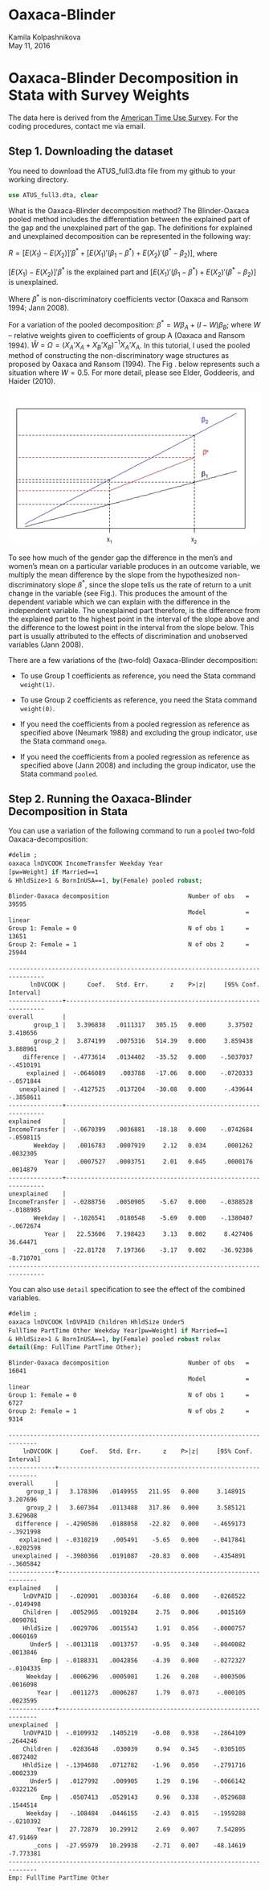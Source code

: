 # Oaxaca-Blinder
Kamila Kolpashnikova  
May 11, 2016  

# Oaxaca-Blinder Decomposition in Stata with Survey Weights




The data here is derived from the [American Time Use Survey](http://www.bls.gov/tus/). For the coding procedures, contact me via email.

## Step 1. Downloading the dataset
You need to download the ATUS_full3.dta file from my github to your working directory.


```stata
use ATUS_full3.dta, clear
```

What is the Oaxaca-Blinder decomposition method? The Blinder-Oaxaca pooled method includes the differentiation between the explained part of the gap and the unexplained part of the gap. The definitions for explained and unexplained decomposition can be represented in the following way:

$R = [E(X_1) - E(X_2)] '\beta^* + [E(X_1) ' (\beta_1 - \beta^*) + E(X_2) ' (\beta^* -\beta_2)]$, where


$[E(X_1) - E(X_2)] '\beta^*$ is the explained part and 
$[E(X_1) ' (\beta_1 - \beta^*) + E(X_2) ' (\beta^* -\beta_2)]$ is unexplained.

Where $\beta^*$ is non-discriminatory coefficients vector (Oaxaca and Ransom 1994; Jann 2008). 

For a variation of the pooled decomposition:
$\beta^* = W\beta_A + (I-W)\beta_B$; where $W$ – relative weights given to coefficients of group A (Oaxaca and Ransom 1994). $\hat{W}=\Omega=(X_A’X_A+X_B’X_B)^{-1}X_A’X_A$. In this tutorial, I used the pooled method of constructing the non-discriminatory wage structures as proposed by Oaxaca and Ransom (1994). The Fig . below represents such a situation where $W=0.5$.
  For more detail, please see Elder, Goddeeris, and Haider (2010).

![](oaxaca_files/graph1.png) 

To see how much of the gender gap the difference in the men’s and women’s mean on a particular variable produces in an outcome variable, we multiply the mean difference by the slope from the hypothesized non-discriminatory slope $ß^*$, since the slope tells us the rate of return to a unit change in the variable (see Fig.). This produces the amount of the dependent variable which we can explain with the difference in the independent variable. The unexplained part therefore, is the difference from the explained part to the highest point in the interval of the slope above and the difference to the lowest point in the interval from the slope below. This part is usually attributed to the effects of discrimination and unobserved variables (Jann 2008).

There are a few variations of the (two-fold) Oaxaca-Blinder decomposition:

*  To use Group 1 coefficients as reference, you need the Stata command `weight(1)`.

* To use Group 2 coefficients as reference, you need the Stata command `weight(0)`.

* If you need the coefficients from a pooled regression as reference as specified above (Neumark 1988) and excluding the group indicator, use the Stata command `omega`.

* If you need the coefficients from a pooled regression as reference as specified above (Jann 2008) and including the group indicator, use the Stata command `pooled`.


## Step 2. Running the Oaxaca-Blinder Decomposition in Stata

You can use a variation of the following command to run a `pooled` two-fold Oaxaca-decomposition:


```stata
#delim ;
oaxaca lnDVCOOK IncomeTransfer Weekday Year
[pw=Weight] if Married==1 
& HhldSize>1 & BornInUSA==1, by(Female) pooled robust;
```

```
Blinder-Oaxaca decomposition                      Number of obs   =      39595
                                                  Model           =     linear
Group 1: Female = 0                               N of obs 1      =      13651
Group 2: Female = 1                               N of obs 2      =      25944

--------------------------------------------------------------------------------
      lnDVCOOK |      Coef.   Std. Err.      z    P>|z|     [95% Conf. Interval]
---------------+----------------------------------------------------------------
overall        |
       group_1 |   3.396838   .0111317   305.15   0.000      3.37502    3.418656
       group_2 |   3.874199   .0075316   514.39   0.000     3.859438    3.888961
    difference |  -.4773614   .0134402   -35.52   0.000    -.5037037   -.4510191
     explained |  -.0646089    .003788   -17.06   0.000    -.0720333   -.0571844
   unexplained |  -.4127525   .0137204   -30.08   0.000     -.439644   -.3858611
---------------+----------------------------------------------------------------
explained      |
IncomeTransfer |  -.0670399   .0036881   -18.18   0.000    -.0742684   -.0598115
       Weekday |   .0016783   .0007919     2.12   0.034     .0001262    .0032305
          Year |   .0007527   .0003751     2.01   0.045     .0000176    .0014879
---------------+----------------------------------------------------------------
unexplained    |
IncomeTransfer |  -.0288756   .0050905    -5.67   0.000    -.0388528   -.0188985
       Weekday |  -.1026541   .0180548    -5.69   0.000    -.1380407   -.0672674
          Year |   22.53606   7.198423     3.13   0.002     8.427406    36.64471
         _cons |  -22.81728   7.197366    -3.17   0.002    -36.92386   -8.710701
--------------------------------------------------------------------------------
```

You can also use `detail` specification to see the effect of the combined variables.


```stata
#delim ;
oaxaca lnDVCOOK lnDVPAID Children HhldSize Under5
FullTime PartTime Other Weekday Year[pw=Weight] if Married==1 
& HhldSize>1 & BornInUSA==1, by(Female) pooled robust relax
detail(Emp: FullTime PartTime Other);
```

```
Blinder-Oaxaca decomposition                      Number of obs   =      16041
                                                  Model           =     linear
Group 1: Female = 0                               N of obs 1      =       6727
Group 2: Female = 1                               N of obs 2      =       9314

------------------------------------------------------------------------------
    lnDVCOOK |      Coef.   Std. Err.      z    P>|z|     [95% Conf. Interval]
-------------+----------------------------------------------------------------
overall      |
     group_1 |   3.178306   .0149955   211.95   0.000     3.148915    3.207696
     group_2 |   3.607364   .0113488   317.86   0.000     3.585121    3.629608
  difference |  -.4290586   .0188058   -22.82   0.000    -.4659173   -.3921998
   explained |  -.0310219    .005491    -5.65   0.000    -.0417841   -.0202598
 unexplained |  -.3980366   .0191087   -20.83   0.000    -.4354891   -.3605842
-------------+----------------------------------------------------------------
explained    |
    lnDVPAID |   -.020901   .0030364    -6.88   0.000    -.0268522   -.0149498
    Children |   .0052965   .0019284     2.75   0.006     .0015169    .0090761
    HhldSize |   .0029706   .0015543     1.91   0.056    -.0000757    .0060169
      Under5 |  -.0013118   .0013757    -0.95   0.340    -.0040082    .0013846
         Emp |  -.0188331   .0042856    -4.39   0.000    -.0272327   -.0104335
     Weekday |   .0006296   .0005001     1.26   0.208    -.0003506    .0016098
        Year |   .0011273   .0006287     1.79   0.073     -.000105    .0023595
-------------+----------------------------------------------------------------
unexplained  |
    lnDVPAID |  -.0109932   .1405219    -0.08   0.938    -.2864109    .2644246
    Children |   .0283648    .030039     0.94   0.345    -.0305105    .0872402
    HhldSize |  -.1394688   .0712782    -1.96   0.050    -.2791716    .0002339
      Under5 |   .0127992    .009905     1.29   0.196    -.0066142    .0322126
         Emp |   .0507413   .0529143     0.96   0.338    -.0529688    .1544514
     Weekday |   -.108484   .0446155    -2.43   0.015    -.1959288   -.0210392
        Year |   27.72879   10.29912     2.69   0.007     7.542895    47.91469
       _cons |  -27.95979   10.29938    -2.71   0.007    -48.14619   -7.773381
------------------------------------------------------------------------------
Emp: FullTime PartTime Other

```

